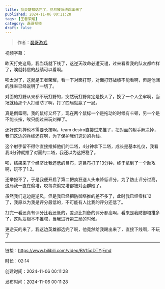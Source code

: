 ```yaml
---
title: 我英雄都选完了，竟然被系统踢出来了
published: 2024-11-06 00:11:28
tags: [王者荣耀]
category: 磊哥视频
draft: false
---
```



> 作者：[磊哥游戏](https://space.bilibili.com/268941858?spm_id_from=333.788.upinfo.head.click)

视频字幕：

昨天打完这局，我当场就下线了，这逆天改命必遭天谴，过来看看我的队友都咋样了，唉就韩信的战绩可以看啊。

唉太对了，这就是王者荣耀，看一下对面打野，对面打野战绩不能看啊，但是他澜的胜率已经说明了一切了。

对面的打野从来都不玩打野的，突然玩打野肯定是换人了，换了一个人坐牢啊，当场就给那个人打破防了啊，打了四局就赢了一局。

真是倒霉啊，我的鼠标又坏了，现在两个鼠标一个是拖动的时候有卡顿，另一个是不能长按，唉只能过来玩刘禅了。

还好这刘禅也不需要长按啊，team destro直接过来推了，把对面的射手解决掉，我们这边的兵线还在啊，为了保护我们这边的兵线。

这个射手留不得你直接推掉他们的二塔，4分钟拿下二塔，成长是基本礼仪，我看我4分钟就推了对面的二塔，我还以为这把稳了。

唉，结果来了个经济比我还低的吕布，这吕布打了13分钟，终于拿到了一个助攻啊，玩不了1.2。

还举报不了，于是我便开启了第二把疯狂送人头来降低评分，为了防止评分过高，这局我一直在偷塔，哎每次偷完塔都被对面群殴了。

虽然我们这边是逆风，但是我已经把防御塔推的差不多了，此时我已经零杠12了，我原以为我是评分最低的，不可能有人比我的评分还低了。

打完一看还真有评分比我还低的，差点比刘备的评分都高啊，看来是我防御塔推多了，这队友根本不推塔，当我进行第三局的时候。

更逆天的来了，我这边英雄都选完了啊，他竟然给我踢出来了，直接下线啊，不玩了

---


链接：https://www.bilibili.com/video/BV15dDTYjEmd



时长：02:14

创建时间：2024-11-06 00:11:28

发布时间：2024-11-06 00:11:28
